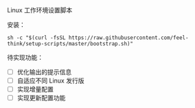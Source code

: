 Linux 工作环境设置脚本

安装：
```shell
sh -c "$(curl -fsSL https://raw.githubusercontent.com/feel-think/setup-scripts/master/bootstrap.sh)"
```

待实现功能：
- [ ] 优化输出的提示信息
- [ ] 自适应不同 Linux 发行版
- [ ] 实现增量配置
- [ ] 实现更新配置功能